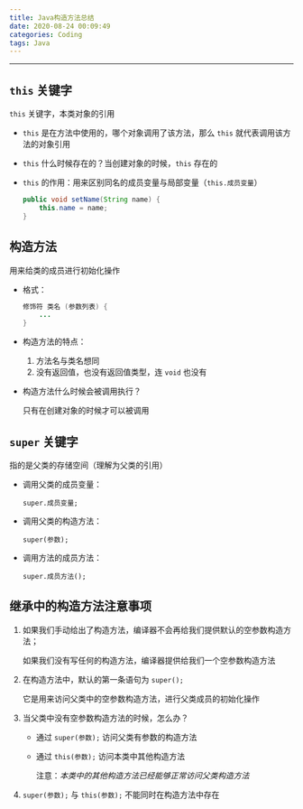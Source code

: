 ```yaml
---
title: Java构造方法总结
date: 2020-08-24 00:09:49
categories: Coding
tags: Java
---
```


----

<!--more-->



## `this` 关键字

`this` 关键字，本类对象的引用

* `this` 是在方法中使用的，哪个对象调用了该方法，那么 `this` 就代表调用该方法的对象引用

* `this` 什么时候存在的？当创建对象的时候，`this` 存在的

* `this` 的作用：用来区别同名的成员变量与局部变量（`this.成员变量`）

  ```java
  public void setName(String name) {
      this.name = name;
  }
  ```



## 构造方法

用来给类的成员进行初始化操作

* 格式：

  ```java
  修饰符 类名 (参数列表) {
      ...
  }
  ```

* 构造方法的特点：

  1. 方法名与类名想同
  2. 没有返回值，也没有返回值类型，连 `void` 也没有

* 构造方法什么时候会被调用执行？

  只有在创建对象的时候才可以被调用



## `super` 关键字

指的是父类的存储空间（理解为父类的引用）

* 调用父类的成员变量：

  `super.成员变量;`

* 调用父类的构造方法：

  `super(参数);`

* 调用方法的成员方法：

  `super.成员方法();`



## 继承中的构造方法注意事项

1. 如果我们手动给出了构造方法，编译器不会再给我们提供默认的空参数构造方法；

   如果我们没有写任何的构造方法，编译器提供给我们一个空参数构造方法

2. 在构造方法中，默认的第一条语句为 `super();`

   它是用来访问父类中的空参数构造方法，进行父类成员的初始化操作

3. 当父类中没有空参数构造方法的时候，怎么办？

   * 通过 `super(参数);` 访问父类有参数的构造方法

   * 通过 `this(参数);` 访问本类中其他构造方法

     注意：*本类中的其他构造方法已经能够正常访问父类构造方法*

4. `super(参数);` 与 `this(参数);` 不能同时在构造方法中存在